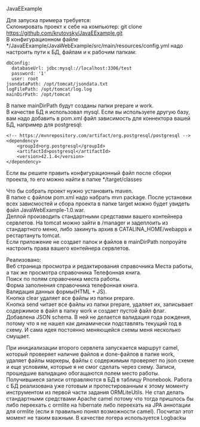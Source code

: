 JavaEExample

Для запуска примера требуется:  
Склонировать проект к себе на компьютер: git clone https://github.com/krutovsky/JavaEExample.git  
В конфигурационном файле */JavaEExample/JavaWebExample/src/main/resources/config.yml надо настроить пути к БД, файлам и к рабочим папкам:
```
dbConfig:
  databaseUrl: jdbc:mysql://localhost:3306/test
  password: '1'
  user: root
jsondataPath: /opt/tomcat/jsondata.txt
logFilePath: /opt/tomcat/log.log
mainDirPath: /opt/tomcat
```
В папке mainDirPath будут созданы папки prepare и work.  
В качестве БД я использовал mysql. Если вы используете другую базу, вам надо добавить в pom.xml файл зависимость для коннектора вашей БД, например для postgresql:  
```
<!-- https://mvnrepository.com/artifact/org.postgresql/postgresql -->
<dependency>
    <groupId>org.postgresql</groupId>
    <artifactId>postgresql</artifactId>
    <version>42.1.4</version>
</dependency>

```
Если вы решите править конфигурационный файл после сборки проекта, то его можно найти в папке */target/classes  

Что бы собрать проект нужно установить maven.  
В папке с файлом pom.xml надо набрать mvn package. После установки всех зависмостей и сбора проекта в папке target можно будет увидеть файл JavaWebExample-1.0.war.   
Деплой производить стандартными средставми вашего контейнера сервлетов. На tomcat можно зайти в /manager и задеплоить из стандартного меню, либо закинуть архив в CATALINA_HOME/webapps и рестартануть tomcat.   
Если приложение не создает папок и файлов в mainDirPath попроуйте настроить права вашего контейнера сервлетов.   

Реализовано:  
Веб страница просмотра и редактирования справочника Места работы, а так же просмотра справочника Телефонная книга.   
Поиск по полям справочника места работы.   
Форма заполнения справочника телефонная книга.   
Валидация данных формы(HTML + JS).  
Кнопка clear удаляет все файлы из папки prepare.   
Кнопка send читает все файлы из папки prepare, удаляет их, записывает содержимое в файл в папку work и создает пустой файл флаг.  
Добавлена JSON schema. В ней не делается валидация года рождения, потому что я не нашел как динамически подставлять текущий год в схему. И сама идея постоянно меняющейся схемы меня несколько смущает.  

При инициализации второго сервлета запускается маршрут camel, который проверяет наличие файлов и done-файлов в папке work, удаляет файлы маркеры, файлы с содержимым проверяет по json схеме и еще условиям, которые я не смог сделать через схему. Записи, прошедшие валидацию обогащаются полем место работы. Получившиеся записи отправляются в БД в таблицу Pnonebook. Работа с БД реализована уже готовым и протестированным к этому моменту инструментом из первой части задания ORMLiteUtils. Не стал делать стандартными средствами Apache camel потому что тогда пришлось бы либо переехать с ormlite на hibernate либо переехать на JPA аннотации для ormlite (если я правильно понял возможности camel). Посчитал этот момент не таким важным.
В качестве логера используется Logbackы
